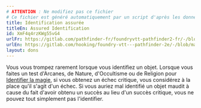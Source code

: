 ```yaml
---
# ATTENTION : Ne modifiez pas ce fichier
# Ce fichier est généré automatiquement par un script d'après les données du module Foundry VTT officiel et de sa traduction
title: Identification assurée
titleEn: Assured Identification
id: XmF4q4rzKWg55vG4
urlFr: https://gitlab.com/pathfinder-fr/foundryvtt-pathfinder2-fr/-/blob/master/data/feats/XmF4q4rzKWg55vG4.htm
urlEn: https://gitlab.com/hooking/foundry-vtt---pathfinder-2e/-/blob/master/packs/data/feats.db/assured-identification.json
layout: dons
---
```

Vous vous trompez rarement lorsque vous identifiez un objet. Lorsque vous faites un test d'Arcanes, de Nature, d'Occultisme ou de Religion pour [Identifier la magie](../actions/identifier-la-magie.html), si vous obtenez un échec critique, vous considérez à la place qu'il s'agit d'un échec. Si vous auriez mal identifié un objet maudit à cause du fait d'avoir obtenu un succès au lieu d'un succès critique, vous ne pouvez tout simplement pas l'identifier.
